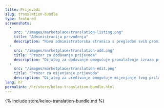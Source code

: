 ```yaml
---
title: Prijevodi
slug: translation-bundle
type: featured
screenshots:
  -  
    src: "/images/marketplace/translation-listing.png"
    title: "Administracija prevođenja"
    description: "Nova administratorska stranica s pregledom svih promijenjenih prijevoda"
  - 
    src: "/images/marketplace/translation-add.png"
    title: "Prozor za dodavanje prijevoda"
    description: "Dijalog za dodavanje omogućuje pronalaženje izraza pretraživanjem njegovog sadržaja"
  - 
    src: "/images/marketplace/translation-edit.png"
    title: "Prozor za mijenjanje prijevoda"
    description: "Dijalog za uređivanje omogućuje mijenjanje tvog prilagođenog prijevoda"
lang: hr
permalink: /hr/store/keleo-translation-bundle.html
---
```


{% include store/keleo-translation-bundle.md %}
